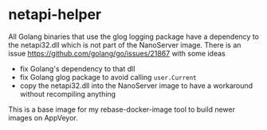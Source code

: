 # netapi-helper

All Golang binaries that use the glog logging package have a dependency to the netapi32.dll which is not part of the NanoServer image.
There is an issue https://github.com/golang/go/issues/21867 with some ideas

- fix Golang's dependency to that dll
- fix Golang glog package to avoid calling `user.Current`
- copy the netapi32.dll into the NanoServer image to have a workaround without recompiling anything

This is a base image for my rebase-docker-image tool to build newer images on AppVeyor.
